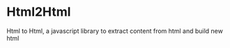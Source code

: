 Html2Html
===

Html to Html, a javascript library to extract content from html and build new html 


